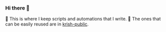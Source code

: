 ### Hi there 👋
🌱 This is where I keep scripts and automations that I write.
🔭 The ones that can be easily reused are in [krish-public](https://github.com/krishbandaru/krish-public).

<!--
**krishbandaru/krishbandaru** is a ✨ _special_ ✨ repository because its `README.md` (this file) appears on your GitHub profile.

Here are some ideas to get you started:

- 🔭 I’m currently working on ...
- 🌱 I’m currently learning ...
- 👯 I’m looking to collaborate on ...
- 🤔 I’m looking for help with ...
- 💬 Ask me about ...
- 📫 How to reach me: ...
- 😄 Pronouns: ...
- ⚡ Fun fact: ...
-->
